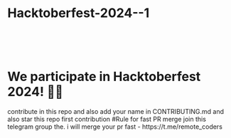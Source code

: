 # Hacktoberfest-2024--1
<p align="center">
  <br /><br /><br />
  <h1>We participate in Hacktoberfest 2024! 🎉🎊</h1>
contribute in this repo and also add your name in CONTRIBUTING.md
and also star this repo
first contribution
#Rule for fast PR merge
join this telegram group the. i will merge your pr fast - https://t.me/remote_coders
